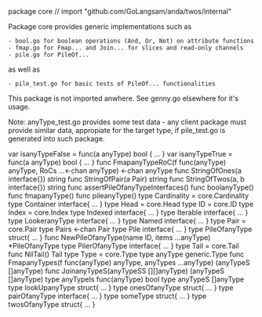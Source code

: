package core // import "github.com/GoLangsam/anda/twos/internal"

Package core provides generic implementations such as

    - bool.go for boolean operations (And, Or, Not) on attribute functions
    - fmap.go for Fmap... and Join... for slices and read-only channels
    - pile.go for PileOf...

as well as

    - pile_test.go for basic tests of PileOf... functionalities

This package is not imported anwhere. See genny.go elsewhere for it's usage.

Note: anyType_test.go provides some test data - any client package must
provide similar data, appropiate for the target type, if pile_test.go is
generated into such package.

var isanyTypeFalse = func(a anyType) bool { ... }
var isanyTypeTrue = func(a anyType) bool { ... }
func FmapanyTypeRoC(f func(anyType) anyType, RoCs ...<-chan anyType) <-chan anyType
func StringOfOnes(a interface{}) string
func StringOfPair(a Pair) string
func StringOfTwos(a, b interface{}) string
func assertPileOfanyTypeInterfaces()
func boolanyType()
func fmapanyType()
func pileanyType()
type Cardinality = core.Cardinality
type Container interface{ ... }
type Head = core.Head
type ID = core.ID
type Index = core.Index
type Indexed interface{ ... }
type Iterable interface{ ... }
type LookeranyType interface{ ... }
type Named interface{ ... }
type Pair = core.Pair
type Pairs <-chan Pair
type Pile interface{ ... }
type PileOfanyType struct{ ... }
    func NewPileOfanyType(name ID, items ...anyType) *PileOfanyType
type PilerOfanyType interface{ ... }
type Tail = core.Tail
    func NilTail() Tail
type Type = core.Type
type anyType generic.Type
    func FmapanyTypes(f func(anyType) anyType, anyTypes ...anyType) (anyTypeS []anyType)
    func JoinanyTypeS(anyTypeSS [][]anyType) (anyTypeS []anyType)
type anyTypeIs func(anyType) bool
type anyTypeS []anyType
type lookUpanyType struct{ ... }
type onesOfanyType struct{ ... }
type pairOfanyType interface{ ... }
type someType struct{ ... }
type twosOfanyType struct{ ... }
